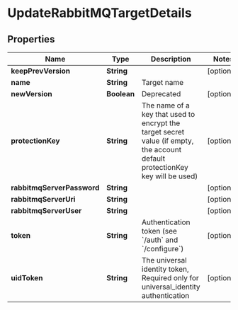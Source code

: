 

# UpdateRabbitMQTargetDetails

## Properties

Name | Type | Description | Notes
------------ | ------------- | ------------- | -------------
**keepPrevVersion** | **String** |  |  [optional]
**name** | **String** | Target name | 
**newVersion** | **Boolean** | Deprecated |  [optional]
**protectionKey** | **String** | The name of a key that used to encrypt the target secret value (if empty, the account default protectionKey key will be used) |  [optional]
**rabbitmqServerPassword** | **String** |  |  [optional]
**rabbitmqServerUri** | **String** |  |  [optional]
**rabbitmqServerUser** | **String** |  |  [optional]
**token** | **String** | Authentication token (see &#x60;/auth&#x60; and &#x60;/configure&#x60;) |  [optional]
**uidToken** | **String** | The universal identity token, Required only for universal_identity authentication |  [optional]



